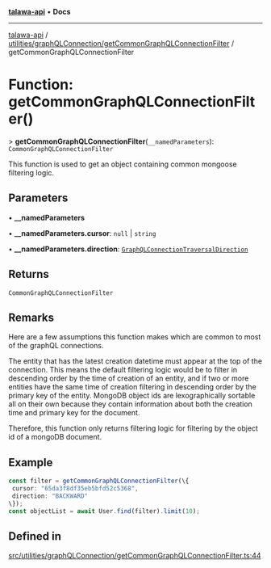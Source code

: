 [**talawa-api**](../../../../README.md) • **Docs**

***

[talawa-api](../../../../modules.md) / [utilities/graphQLConnection/getCommonGraphQLConnectionFilter](../README.md) / getCommonGraphQLConnectionFilter

# Function: getCommonGraphQLConnectionFilter()

\> **getCommonGraphQLConnectionFilter**(`__namedParameters`): `CommonGraphQLConnectionFilter`

This function is used to get an object containing common mongoose filtering logic.

## Parameters

• **\_\_namedParameters**

• **\_\_namedParameters.cursor**: `null` \| `string`

• **\_\_namedParameters.direction**: [`GraphQLConnectionTraversalDirection`](../../type-aliases/GraphQLConnectionTraversalDirection.md)

## Returns

`CommonGraphQLConnectionFilter`

## Remarks

Here are a few assumptions this function makes which are common to most of the
graphQL connections.

The entity that has the latest creation datetime must appear at the top of the connection. This
means the default filtering logic would be to filter in descending order by the time of creation of
an entity, and if two or more entities have the same time of creation filtering in descending order
by the primary key of the entity. MongoDB object ids are lexographically sortable all on their own
because they contain information about both the creation time and primary key for the document.

Therefore, this function only returns filtering logic for filtering by the object id of a mongoDB
document.

## Example

```ts
const filter = getCommonGraphQLConnectionFilter(\{
 cursor: "65da3f8df35eb5bfd52c5368",
 direction: "BACKWARD"
\});
const objectList = await User.find(filter).limit(10);
```

## Defined in

[src/utilities/graphQLConnection/getCommonGraphQLConnectionFilter.ts:44](https://github.com/PalisadoesFoundation/talawa-api/blob/92443bb6a5ff3ed66457149a509401986a82e570/src/utilities/graphQLConnection/getCommonGraphQLConnectionFilter.ts#L44)
